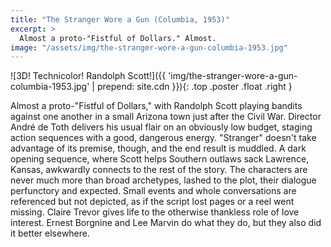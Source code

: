 ```yaml
---
title: "The Stranger Wore a Gun (Columbia, 1953)"
excerpt: >
  Almost a proto-"Fistful of Dollars." Almost.
image: "/assets/img/the-stranger-wore-a-gun-columbia-1953.jpg"
---
```

![3D! Technicolor! Randolph Scott!]({{ 'img/the-stranger-wore-a-gun-columbia-1953.jpg' | prepend: site.cdn }}){: .top .poster .float .right }

Almost a proto-"Fistful of Dollars," with Randolph Scott playing bandits against one another in a small Arizona town just after the Civil War. Director André de Toth delivers his usual flair on an obviously low budget, staging action sequences with a good, dangerous energy. "Stranger" doesn't take advantage of its premise, though, and the end result is muddled. A dark opening sequence, where Scott helps Southern outlaws sack Lawrence, Kansas, awkwardly connects to the rest of the story. The characters are never much more than broad archetypes, lashed to the plot, their dialogue perfunctory and expected. Small events and whole conversations are referenced but not depicted, as if the script lost pages or a reel went missing. Claire Trevor gives life to the otherwise thankless role of love interest. Ernest Borgnine and Lee Marvin do what they do, but they also did it better elsewhere.